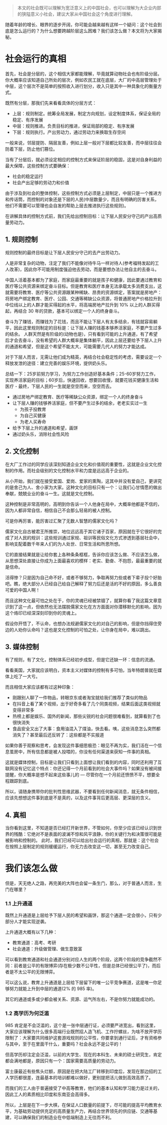 
> 本文的社会既可以理解为宽泛意义上的中国社会，也可以理解为大企业内部的狭隘意义小社会，建议大家从中国社会这个角度进行理解。

随着年龄的增长、眼界的逐步开阔，你可能会越来越有这样一个疑问：这个社会到底是怎么运行的？为什么想要跨越阶层这么困难？我们该怎么做？本文将为大家揭秘。

# 社会运行的真相
首先，社会是分层的，这个相信大家都能理解，毕竟就算动物社会也有阶级分层。你大概率应该知道自己所处的层次，例如农民工就在底层，大厂的中高层管理处于中层，这个层次不是简单的按照收入进行划分，收入只是其中一种具象化的衡量方式。

既然有分层，那我们先来看看具体的分层方式：
- 上层：规则制定。统筹全局发展，制定方向规划，设定制度体系，保证全局的稳定、有序发展
- 中层：规则推进。负责目标的推进，保证局部的稳定、有序发展
- 下层：规则执行。产出劳动力，通过劳动力来换取生存空间
  
一般来说，邻层提防、隔层友善，例如上层一般对下层都比较友善，而中层往往会防着下层，防止他们篡位。

当有了分层后，就必须设定相应的控制方式来保证阶层的稳固，这是对自身利益的最大保障，这些控制方式要确保：
- 社会的稳定运行
- 社会产出足够的劳动力和价值
  
由于涉及到社会的整体控制，这些控制方式必须是上层制定，中层只是一个推进方和传话筒，而控制的对象还是下层的人民(中层数量少，而且有明确的厉害关系，他们不需要可以管理也会自发的帮助上层去推进执行这些规则)。

在讲解具体的控制方式前，我们先给出控制目标：让下层人民安分守己的产出高质量劳动力。

## 1. 规则控制
规则控制的最终目标是让下层人民安分守己的去产出劳动力。

人是非常复杂的动物，注定了我们不能像对待牛马一样对待人(参考福特发起的工人改革)，因此你不可能用制度强迫他去劳动，而是要想办法让他自主的去奋斗。

中国人活着基本都为了家庭，而家庭最重要的就是孩子和健康，因此要通过教育和医疗等公共资源来绑定奋斗目标。但是教育和医疗本身无法承载太多消费支出，这就需要将教育、医疗等公共资源跟某种稀缺、昂贵的资源绑定，答案就是房地产：将房地产绑定教育、医疗、公园、交通等稀缺公众资源，将普通房地产价格拉升到中位线以上的人群才能买得起的水平，将高端房地产拉升到 10% 以上的人群买得起，再结合 30 年的贷款，基本可以绑定一个人的终身奋斗。

奋斗为了赚钱，而赚钱为了花钱，而且不能让下层人有太多结余，有钱就容易躺平，因此这里规则制定的目标是：让下层人赚的钱基本够养活家庭，不要产生过多的结余。
人群天然是有阶级的(动物也是)，只有看到可能的上升通道，有了希望后才会去奋斗，没有希望的人群大概率是集体躺平，因此上层还要给予下层人上升的通道和希望，但是这个希望不能太大，可能需要几代人的努力才能达成。

对于下层人而言，无需让他们成为精英，再结合社会稳定性的考虑，需要设定一个释放发泄的途径：建立完善的娱乐环境，提供奶头乐。

总结一下：25岁前努力学习，为努力工作创造好基本条件；25-60岁努力工作，实现养活家庭的目标；60岁后，快速回收，想要回收慢，就要花钱买健康生活和医疗 - 最终，下层人民的一生就是空空而来，空空而去。
- 通过房地产绑定教育、医疗等稀缺公众资源，绑定一个人的终身奋斗
- 让下层人赚的钱够养活家庭，但不要产生过多的结余，老老实实过一生
  - 为孩子投教育
  - 为自己买健康
  - 为老人买寿命
- 给予下层上升的通道和希望，画饼
- 通过奶头乐，消除社会性风险


## 2. 文化控制
在大厂工作过的同学应该深刻知道企业文化和价值观的重要性，这就是企业文化控制的作用。而社会级别的文化控制水平和力度是远远高于企业的。

从小开始，我们就在接受爱国、爱岗、爱家的熏陶，这其中并没有爱自己，更讲究的是舍己为人、舍小家为大家。这种文化的目标只有一个：让我们心甘情愿的做出奉献，兢兢业业的奋斗一生。这就是文化控制。

这种控制是非常高明的，高明到你告诉一个人他身在局中，大概率他都是不信的，因为人都非常自信，相信自己不会那么轻易的被人控制。

可是你再厉害，能厉害过汇聚了无数人智慧的儒家文化吗？

儒家文化自古被君王所推崇，地位远远高于其它诸子百家，原因就在于它很好的完成了对人民的规训：这些规训通过家规、祖训等民俗文化方式渗透到基层社会中，影响支配着数千年来人们的为人处世、日常生活和所思所想。

它的直接结果就是让给你套上各种条条框框，告诉你应该怎么做、不应该怎么做，从思想深处直接让你成为上面最喜欢的模样：老实、勤奋、不抱怨，最最重要的就是信命。

活得惨？只是因为自己命不好，或者不够努力，争取再努力些或者下辈子投个好胎吧。瞧，绝大部分人已经自己给自己解释了努力后还是活的不好的原因，多么善良可爱的中国人啊！

而且这种文化最可怕之处在于，你的灵魂已经被禁锢了，就算你看了我这篇文章意识到了这一点，但依然也无法摆脱儒家文化在方方面面对你潜移默化的影响，因为这个烙印已经深深刻印到你的灵魂上。

假设你开悟了，不认命，也想办法规避儒家文化的对自己的影响，但是你挡得住旁边的人劝你认命吗？这也是文化控制的可怕之处，让你身在局中，难以跳出。

## 3. 媒体控制
有了规则，有了文化，控制体系已经初步成型，但是它还缺一环：信息的流通。

看看美国，大家就应该明白，资本主义对媒体的控制有多可怕，当年特朗普就在媒体上吃了一大亏。

而且相信大家应该都有过这种印象：
- 刚跟别人聊了一件物品，转眼京东或者淘宝就给我们推荐了类似的物品
- 在抖音上看了某个视频，出于好奇多看了几个同类视频，结果后面这类视频就变得非常多
- 热榜上都是娱乐、国外的新闻，那些尖锐的社会问题很难看到，就算看到了也很快消失
- 食品安全又出了大事：食用油混入了煤油，快去看。咦，这些消息怎么突然都消失了？甚至最后还反转了：这些都是不实报道
  
如果你善于观察和思考，会发现这件事细思极恐：眼见不再为实，我们活在一个信息茧房中，所有信息都是被人投喂的，你没有任何渠道来获知一件事的真相。

这就是媒体控制，目标是让我们只看到上面想让我们看到的内容，同时还利用了互联网没有记忆这个特点：你还记得一个月前看到的社会大事件吗？如果没有被间接提醒，你大概率是想不起来这些事儿的 — 尽管你在一个月前还愤愤不平，想要全程跟踪到底。

所以，请随身携带你的批判性思维武器，不要看到任何新闻消息，就无条件相信，应该先想想这件事到底是不是真的，以及这件事背后更高层、更深层的含义。
## 4. 真相
当你看到这里，不知道是否已经打开新世界，不管如何，你至少应该已经认识到世界的残酷：它绝对不是表面的波澜不惊和风平浪静，你的关键行为和决策很可能是被影响和控制的。
此时，我们已经可以给出社会运行的真相，那就是：这个社会在按照上层制定的规则缓缓运行，你无力去改变这一切，甚至无力改变自己。

# 我们该怎么做
但是，天无绝人之路，再完美的大阵也会留一条生门，那么，对于普通人而言，生门在哪里？

### 1.1 上升通道
既然上升通道是上层给予下层人民的希望和画饼，那这个通道一定会很小，只有少部分人才能实现逆袭。

上升通道大概有以下几种：
- 教育通道：高考、考研
- 社会通道：升级做管理、做生意致富
  
可以看到教育通道和社会通道分别对应人生的两个阶段，这两个阶段的竞争截然不同：前者是公平的有限博弈(存在极少数不公平性，但是总体已经很公平了)，而后者是不太公平的无限博弈。

可以这么说，教育上升通道是上层给下层留下的唯一公平竞争赛道，这是唯一你足够努力就能上升到中层的通道(2% 的 985 率)。

其它的通道或多或少都会被关系、资源、运气所左右，不是你努力就能成功的。

### 1.2 高学历为何泛滥
985 肯定是不会泛滥的，这个是一张中层通行证，必须要严进宽出，看到这里，大家应该理解为什么很多高端行业既然招人造飞机、工作拧螺丝，为啥不放开学历限制了：大家要共同维护这套游戏规则的公平性，你要拿到通行证后，才有资格参与其中，至于在里面干什么，重要吗？社会永远不是公平的！

但高学历却注定会泛滥，以前的大学生、现在的本科生、未来的硕士研究生，肯定都会满地都是，原因只有一个：国家需要高质量的劳动力。

富士康最近有些焦头烂额，原因是在把大陆工厂转移到印度后，发现在那边招的工人学历都很差，连最基本的培训都难以做好，更别提把活儿做到高效高质了。

而我们的工人由于普遍接受了中高等教育，他们的基本认知和学习能力是过关的，因此工人的素质相比印度和东南亚会高得多。

所以，上层是在下一步大棋，在保证人口数量的前提下，尽可能的提高平均教育水平，为基础劳动提供充足的高质量生产力，再结合世界领先的供应链、交通等基建，可以确保我们的制造业在中低端制造上无往而不利。
